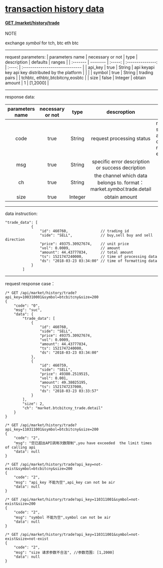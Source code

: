 ﻿# [transaction history data]()

#### [GET /market/history/trade  ]()

NOTE

exchange $symbol$ for tch, btc eth btc 

------

request parameters:
| parameters name | necessary or not |  type    |       description     | defaults | ranges                 |
| :------- | -------- | :-----: | :---------------: | :----: | :------------------------------ |
| api_key  | true     | String  | api keyapi key api key distributed by the platform |        |                                 |
| symbol   | true     | String  |      trading pairs     |        | tchbtc, ethbtc,btcbitcny,eosbtc |
| size     | false    | Integer |     obtain amount  |   1    | [1,2000]                        |

------

response data:

| parameters name | necessary or not |  type   |                             descroption                    | ranges              |
| :------: | :------: | :-----: | :----------------------------------------------------------: | --------------------------- |
|   code   |   true   | String  |                         request processing status                       | represent sucess and any others represent error |
|   msg    |   true   | String  |                    specific error description or success decription                   |                             |
|    ch    |   true   | String  | the channel which data belongs to.   format：market.$symbol$.trade.detail<br /> |                          |
| size | true | Integer | obtain amount |  |
------

data instruction:

```
"trade_data": [
            {
                "id": 460760,               // trading id
                "side": "SELL",             // buy,sell buy and sell direction
                "price": 49375.30927674,    // unit price
                "vol": 0.0009,              // amount
                "amount": 44.43777834,      // total amount
                "ts": 1521747240000,        // time of processing data
                "ds": "2018-03-23 03:34:00" // time of formatting data
            }
        ]
```



------

request response case：


```
/* GET /api/market/history/trade?api_key=100310001&symbol=btcbitcny&size=200
{
    "code": "0",
    "msg": "suc",
    "data": {
        "trade_data": [
            {
                "id": 460760,
                "side": "SELL",
                "price": 49375.30927674,
                "vol": 0.0009,
                "amount": 44.43777834,
                "ts": 1521747240000,
                "ds": "2018-03-23 03:34:00"
            },
            {
                "id": 460759,
                "side": "SELL",
                "price": 49380.2519515,
                "vol": 0.001,
                "amount": 49.38025195,
                "ts": 1521747237000,
                "ds": "2018-03-23 03:33:57"
            }
        ],
        "size": 2,
        "ch": "market.btcbitcny_trade.detail"
    }
}

/* GET /api/market/history/trade?api_key=110311001&symbol=btcbitcny&size=200
{
    "code": "2",
    "msg": "您已超出API调用次数限制",you have exceeded  the limit times of calling api
    "data": null
}

/* GET /api/market/history/trade?api_key=not-exist&symbol=btcbitcny&size=200
{
    "code": "2",
    "msg": "api_key 不能为空",api_key can not be air
    "data": null
}

/* GET /api/market/history/trade?api_key=110311001&symbol=not-exist&size=200
{
    "code": "2",
    "msg": "symbol 不能为空",symbol can not be air
    "data": null
}

/* GET /api/market/history/trade?api_key=110311001&symbol=not-exist&size=not-exist
{
    "code": "2",
    "msg": "size 请求参数不合法", //参数范围: [1,2000]
    "data": null
}

```

